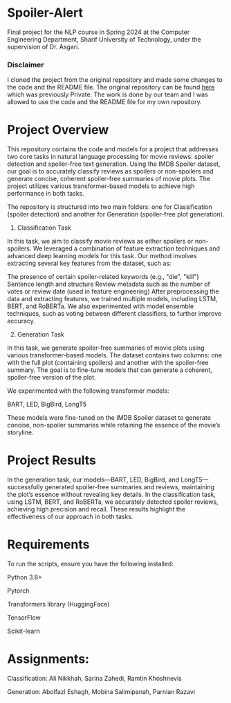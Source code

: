 # Spoiler-Alert
Final project for the NLP course in Spring 2024 at the Computer Engineering Department, Sharif University of Technology, under the supervision of Dr. Asgari.

### Disclaimer
I cloned the project from the original repository and made some changes to the code and the README file. The original repository can be found [here](https://github.com/NLP-Final-Projects/Spoiler-Alert) which was previously Private.
The work is done by our team and I was allowed to use the code and the README file for my own repository.

# Project Overview

This repository contains the code and models for a project that addresses two core tasks in natural language processing for movie reviews: spoiler detection and spoiler-free text generation. Using the IMDB Spoiler dataset, our goal is to accurately classify reviews as spoilers or non-spoilers and generate concise, coherent spoiler-free summaries of movie plots. The project utilizes various transformer-based models to achieve high performance in both tasks.

The repository is structured into two main folders: one for Classification (spoiler detection) and another for Generation (spoiler-free plot generation).

1. Classification Task

In this task, we aim to classify movie reviews as either spoilers or non-spoilers. We leveraged a combination of feature extraction techniques and advanced deep learning models for this task. Our method involves extracting several key features from the dataset, such as:

The presence of certain spoiler-related keywords (e.g., "die", "kill")
Sentence length and structure
Review metadata such as the number of votes or review date (used in feature engineering)
After preprocessing the data and extracting features, we trained multiple models, including LSTM, BERT, and RoBERTa. We also experimented with model ensemble techniques, such as voting between different classifiers, to further improve accuracy.

2. Generation Task

In this task, we generate spoiler-free summaries of movie plots using various transformer-based models. The dataset contains two columns: one with the full plot (containing spoilers) and another with the spoiler-free summary. The goal is to fine-tune models that can generate a coherent, spoiler-free version of the plot.

We experimented with the following transformer models:

BART, 
LED, 
BigBird, 
LongT5

These models were fine-tuned on the IMDB Spoiler dataset to generate concise, non-spoiler summaries while retaining the essence of the movie’s storyline.


# Project Results

In the generation task, our models—BART, LED, BigBird, and LongT5—successfully generated spoiler-free summaries and reviews, maintaining the plot’s essence without revealing key details. In the classification task, using LSTM, BERT, and RoBERTa, we accurately detected spoiler reviews, achieving high precision and recall. These results highlight the effectiveness of our approach in both tasks.

# Requirements

To run the scripts, ensure you have the following installed:

Python 3.8+

Pytorch

Transformers library (HuggingFace)

TensorFlow

Scikit-learn


# Assignments:

Classification: Ali Nikkhah, Sarina Zahedi, Ramtin Khoshnevis

Generation: Abolfazl Eshagh, Mobina Salimipanah, Parnian Razavi
